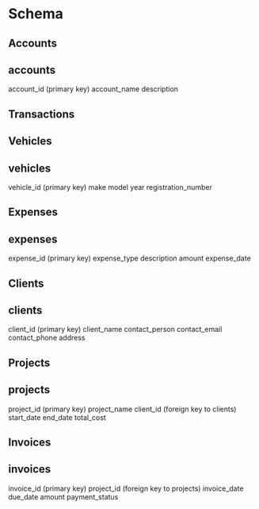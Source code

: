 # Schema

## Accounts

<!--
This table will store information about various accounts, such as tools, consumables, vehicle expenses, insurances, education costs, etc. Each account will have a unique identifier and other relevant attributes, such as the account name and description.
-->

accounts
------------------------------------------------
account_id (primary key)
account_name
description

## Transactions

<!--
This table will record individual transactions for each account, capturing the inflows and outflows of money associated with the accounts. Each transaction will have a unique identifier and will be linked to an account through a foreign key relationship.
-->

## Vehicles

<!--
This table will store details such as the vehicle's make, model, year, registration number, and any other relevant information.
-->

vehicles
------------------------------------------------
vehicle_id (primary key)
make
model
year
registration_number

## Expenses

<!--
This table can be used to record various expenses associated with your business, such as vehicle expenses, tool purchases, consumables, insurances, education costs, travel expenses, etc. It can include attributes like the expense type, description, amount, and date.
-->

expenses
------------------------------------------------
expense_id (primary key)
expense_type
description
amount
expense_date

## Clients

<!--
This table will store information about your clients or customers.
-->

clients
------------------------------------------------
client_id (primary key)
client_name
contact_person
contact_email
contact_phone
address

## Projects

<!--
This table will capture information about the different projects you undertake for your clients.
-->

projects
------------------------------------------------
project_id (primary key)
project_name
client_id (foreign key to clients)
start_date
end_date
total_cost

## Invoices

<!--
This table will track the details of your invoices raised for the projects.
-->

invoices
------------------------------------------------
invoice_id (primary key)
project_id (foreign key to projects)
invoice_date
due_date
amount
payment_status
